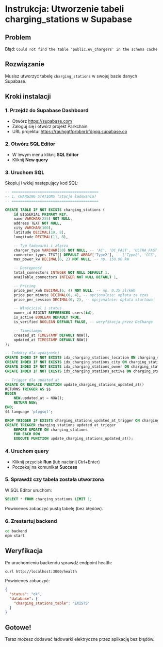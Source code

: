 # Instrukcja: Utworzenie tabeli charging_stations w Supabase

## Problem
Błąd: `Could not find the table 'public.ev_chargers' in the schema cache`

## Rozwiązanie
Musisz utworzyć tabelę `charging_stations` w swojej bazie danych Supabase.

## Kroki instalacji

### 1. Przejdź do Supabase Dashboard
- Otwórz https://supabase.com
- Zaloguj się i otwórz projekt Parkchain
- URL projektu: https://rauhggtfprbbnrbfdpqg.supabase.co

### 2. Otwórz SQL Editor
- W lewym menu kliknij **SQL Editor**
- Kliknij **New query**

### 3. Uruchom SQL
Skopiuj i wklej następujący kod SQL:

```sql
-- ========================================
-- 1. CHARGING STATIONS (Stacje ładowania)
-- ========================================

CREATE TABLE IF NOT EXISTS charging_stations (
    id BIGSERIAL PRIMARY KEY,
    name VARCHAR(255) NOT NULL,
    address TEXT NOT NULL,
    city VARCHAR(100),
    latitude DECIMAL(10, 8),
    longitude DECIMAL(11, 8),

    -- Typ ładowarki i złącza
    charger_type VARCHAR(50) NOT NULL, -- 'AC', 'DC_FAST', 'ULTRA_FAST'
    connector_types TEXT[] DEFAULT ARRAY['Type2'], -- ['Type2', 'CCS', 'CHAdeMO', 'Tesla']
    max_power_kw DECIMAL(6, 2) NOT NULL, -- np. 150.00 kW

    -- Dostępność
    total_connectors INTEGER NOT NULL DEFAULT 1,
    available_connectors INTEGER NOT NULL DEFAULT 1,

    -- Pricing
    price_per_kwh DECIMAL(6, 4) NOT NULL, -- np. 0.35 zł/kWh
    price_per_minute DECIMAL(6, 4), -- opcjonalnie: opłata za czas
    price_per_session DECIMAL(6, 2), -- opcjonalnie: opłata startowa

    -- Właściciel i status
    owner_id BIGINT REFERENCES users(id),
    is_active BOOLEAN DEFAULT TRUE,
    is_verified BOOLEAN DEFAULT FALSE, -- weryfikacja przez DeCharge

    -- Timestamps
    created_at TIMESTAMP DEFAULT NOW(),
    updated_at TIMESTAMP DEFAULT NOW()
);

-- Indeksy dla wydajności
CREATE INDEX IF NOT EXISTS idx_charging_stations_location ON charging_stations(latitude, longitude);
CREATE INDEX IF NOT EXISTS idx_charging_stations_city ON charging_stations(city);
CREATE INDEX IF NOT EXISTS idx_charging_stations_owner ON charging_stations(owner_id);
CREATE INDEX IF NOT EXISTS idx_charging_stations_active ON charging_stations(is_active);

-- Trigger dla updated_at
CREATE OR REPLACE FUNCTION update_charging_stations_updated_at()
RETURNS TRIGGER AS $$
BEGIN
    NEW.updated_at = NOW();
    RETURN NEW;
END;
$$ language 'plpgsql';

DROP TRIGGER IF EXISTS charging_stations_updated_at_trigger ON charging_stations;
CREATE TRIGGER charging_stations_updated_at_trigger
    BEFORE UPDATE ON charging_stations
    FOR EACH ROW
    EXECUTE FUNCTION update_charging_stations_updated_at();
```

### 4. Uruchom query
- Kliknij przycisk **Run** (lub naciśnij Ctrl+Enter)
- Poczekaj na komunikat **Success**

### 5. Sprawdź czy tabela została utworzona
W SQL Editor uruchom:
```sql
SELECT * FROM charging_stations LIMIT 1;
```

Powinieneś zobaczyć pustą tabelę (bez błędów).

### 6. Zrestartuj backend
```bash
cd backend
npm start
```

## Weryfikacja

Po uruchomieniu backendu sprawdź endpoint health:
```bash
curl http://localhost:3000/health
```

Powinieneś zobaczyć:
```json
{
  "status": "ok",
  "database": {
    "charging_stations_table": "EXISTS"
  }
}
```

## Gotowe!

Teraz możesz dodawać ładowarki elektryczne przez aplikację bez błędów.
